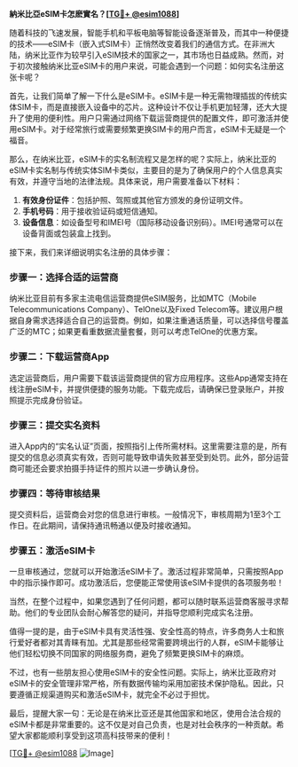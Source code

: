 **納米比亞eSIM卡怎麽實名？[[TG💪+ @esim1088](https://t.me/s/esim1088)]**

随着科技的飞速发展，智能手机和平板电脑等智能设备逐渐普及，而其中一种便捷的技术——eSIM卡（嵌入式SIM卡）正悄然改变着我们的通信方式。在非洲大陆，纳米比亚作为较早引入eSIM技术的国家之一，其市场也日益成熟。然而，对于初次接触纳米比亚eSIM卡的用户来说，可能会遇到一个问题：如何实名注册这张卡呢？

首先，让我们简单了解一下什么是eSIM卡。eSIM卡是一种无需物理插拔的传统实体SIM卡，而是直接嵌入设备中的芯片。这种设计不仅让手机更加轻薄，还大大提升了使用的便利性。用户只需通过网络下载运营商提供的配置文件，即可激活并使用eSIM卡。对于经常旅行或需要频繁更换SIM卡的用户而言，eSIM卡无疑是一个福音。

那么，在纳米比亚，eSIM卡的实名制流程又是怎样的呢？实际上，纳米比亚的eSIM卡实名制与传统实体SIM卡类似，主要目的是为了确保用户的个人信息真实有效，并遵守当地的法律法规。具体来说，用户需要准备以下材料：

1. **有效身份证件**：包括护照、驾照或其他官方颁发的身份证明文件。
2. **手机号码**：用于接收验证码或短信通知。
3. **设备信息**：如设备型号和IMEI号（国际移动设备识别码）。IMEI号通常可以在设备背面或包装盒上找到。

接下来，我们来详细说明实名注册的具体步骤：

### 步骤一：选择合适的运营商

纳米比亚目前有多家主流电信运营商提供eSIM服务，比如MTC（Mobile Telecommunications Company）、TelOne以及Fixed Telecom等。建议用户根据自身需求选择适合自己的运营商。例如，如果注重通话质量，可以选择信号覆盖广泛的MTC；如果更看重数据流量套餐，则可以考虑TelOne的优惠方案。

### 步骤二：下载运营商App

选定运营商后，用户需要下载该运营商提供的官方应用程序。这些App通常支持在线注册eSIM卡，并提供便捷的服务功能。下载完成后，请确保已登录账户，并按照提示完成身份验证。

### 步骤三：提交实名资料

进入App内的“实名认证”页面，按照指引上传所需材料。这里需要注意的是，所有提交的信息必须真实有效，否则可能导致申请失败甚至受到处罚。此外，部分运营商可能还会要求拍摄手持证件的照片以进一步确认身份。

### 步骤四：等待审核结果

提交资料后，运营商会对您的信息进行审核。一般情况下，审核周期为1至3个工作日。在此期间，请保持通讯畅通以便及时接收通知。

### 步骤五：激活eSIM卡

一旦审核通过，您就可以开始激活eSIM卡了。激活过程非常简单，只需按照App中的指示操作即可。成功激活后，您便能正常使用该eSIM卡提供的各项服务啦！

当然，在整个过程中，如果您遇到了任何问题，都可以随时联系运营商客服寻求帮助。他们的专业团队会耐心解答您的疑问，并指导您顺利完成实名注册。

值得一提的是，由于eSIM卡具有灵活性强、安全性高的特点，许多商务人士和旅行爱好者都对其青睐有加。尤其是那些经常需要跨境出行的人群，eSIM卡能够让他们轻松切换不同国家的网络服务商，避免了频繁更换SIM卡的麻烦。

不过，也有一些朋友担心使用eSIM卡的安全性问题。实际上，纳米比亚政府对eSIM卡的安全管理非常严格，所有数据传输均采用加密技术保护隐私。因此，只要遵循正规渠道购买和激活eSIM卡，就完全不必过于担忧。

最后，提醒大家一句：无论是在纳米比亚还是其他国家和地区，使用合法合规的eSIM卡都是非常重要的。这不仅是对自己负责，也是对社会秩序的一种贡献。希望大家都能顺利享受到这项高科技带来的便利！

[[TG💪+ @esim1088](https://t.me/s/esim1088) ![Image](https://i.postimg.cc/4NQfJmqS/Snipaste-2025-05-13-00-14-12.png)]